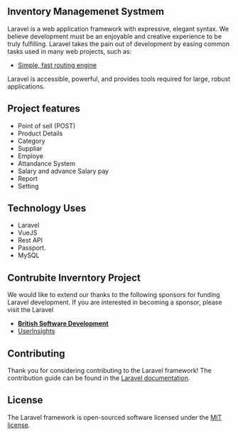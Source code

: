 
## Inventory Managemenet Systmem

Laravel is a web application framework with expressive, elegant syntax. We believe development must be an enjoyable and creative experience to be truly fulfilling. Laravel takes the pain out of development by easing common tasks used in many web projects, such as:

- [Simple, fast routing engine](https://laravel.com/docs/routing)

Laravel is accessible, powerful, and provides tools required for large, robust applications.

## Project features

- Point of sell (POST)
- Product Details
- Category
- Suppliar
- Employe
- Attandance System
- Salary and advance Salary pay
- Report
- Setting

## Technology Uses

- Laravel
- VueJS 
- Rest API
- Passport.
- MySQL

## Contrubite Inverntory Project

We would like to extend our thanks to the following sponsors for funding Laravel development. If you are interested in becoming a sponsor, please visit the Laravel 

- **[British Software Development](https://www.britishsoftware.co)**
- [UserInsights](https://userinsights.com)

## Contributing

Thank you for considering contributing to the Laravel framework! The contribution guide can be found in the [Laravel documentation](https://laravel.com/docs/contributions).

## License

The Laravel framework is open-sourced software licensed under the [MIT license](https://opensource.org/licenses/MIT).

